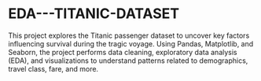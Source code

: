 # EDA---TITANIC-DATASET
This project explores the Titanic passenger dataset to uncover key factors influencing survival during the tragic voyage. Using Pandas, Matplotlib, and Seaborn, the project performs data cleaning, exploratory data analysis (EDA), and visualizations to understand patterns related to demographics, travel class, fare, and more.
